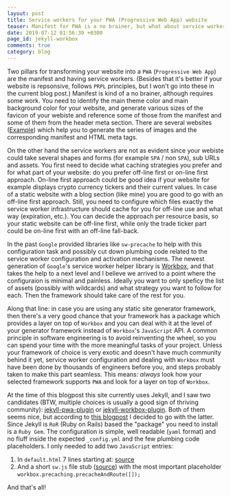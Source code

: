```yaml
---
layout: post
title: Service workers for your PWA (Progressive Web App) website
teaser: Manifest for PWA is a no brainer, but what about service workers?
date: 2019-07-12 01:56:39 +0300
page_id: jekyll-workbox
comments: true
category: blog
---
```

Two pillars for transforming your website into a `PWA` (`Progressive Web App`) are the manifest and having service workers. (Besides that it's better if your website is repsonsive, follows `PRPL` principles, but I won't go into these in the current blog post.) Manifest is kind of a no brainer, although requires some work. You need to identify the main theme color and main background color for your website, and generate various sizes of the favicon of your webiste and reference some of those from the manifest and some of them from the header meta section. There are several websites ([Example](https://tomitm.github.io/appmanifest/)) which help you to generate the series of images and the corresponding manifest and HTML meta tags.

On the other hand the service workers are not as evident since your webiste could take several shapes and forms (for example `SPA` / non `SPA`), sub URLs and assets. You first need to decide what caching strategies you prefer and for what part of your website: do you prefer off-line first or on-line first approach. On-line first approach could be good idea if your website for example displays crypto currency tickers and their current values. In case of a static website with a blog section (like mine) you are good to go with an off-line first approach. Still, you need to configure which files exactly the service worker infrastructure should cache for you for off-line use and what way (expiration, etc.). You can decide the approach per resource basis, so your static website can be off-line first, while only the trade ticker part could be on-line first with an off-line fall-back.

In the past `Google` provided libraries like `sw-precache` to help with this configuration task and possibly cut down plumbing code related to the service worker configuration and activation mechanisms. The newest generation of `Google`'s service worker helper library is [Workbox](https://developers.google.com/web/tools/workbox/), and that takes the help to a next level and I believe we arrived to a point where the configuraion is minimal and painless. Ideally you want to only speficy the list of assets (possibly with wildcards) and what strategy you want to follow for each. Then the framework should take care of the rest for you.

Along that line: in case you are using any static site generator framework, then there's a very good chance that your framework has a package which provides a layer on top of `Workbox` and you can deal with it at the level of your generator framework instead of `Workbox`'s `JavaScript` API. A common principle in software engineering is to avoid reinventing the wheel, so you can spend your time with the more meaningful tasks of your project. Unless your framework of choice is very exotic and doesn't have much community behind it yet, service worker configuration and dealing with `Workbox` must have been done by thousands of engineers before you, and steps probably taken to make this part seamless. This means: *always* look how your selected framework supports `PWA` and look for a layer on top of `Workbox`.

At the time of this blogpost this site currently uses Jekyll, and I saw two candidates (BTW, multiple choices is usually a good sign of thriving community): [jekyll-pwa-plugin](https://github.com/lavas-project/jekyll-pwa) or [jekyll-workbox-plugin](https://github.com/bmeurer/jekyll-workbox-plugin). Both of them seems nice, but according to [this blogpost](https://benediktmeurer.de/2018/12/06/introducing-jekyll-workbox-plugin/) I decided to go with the latter. Since Jekyll is `RoR` (Ruby on Rails) based the "package" you need to install is a `Ruby Gem`. The configuration is simple, well readable (`yaml` format) and no fluff inside the expected `_config.yml` and the few plumbing code placeholders. I only needed to add two `JavaScript` entries:

1. In `default.html` 7 lines starting at: [source](https://github.com/CsabaConsulting/csaba.page/blob/master/_layouts/default.html#L26)
2. And a short `sw.js` file stub ([source](https://github.com/CsabaConsulting/csaba.page/blob/master/sw.js)) with the most important placeholder `workbox.precaching.precacheAndRoute([]);`

And that's all!
